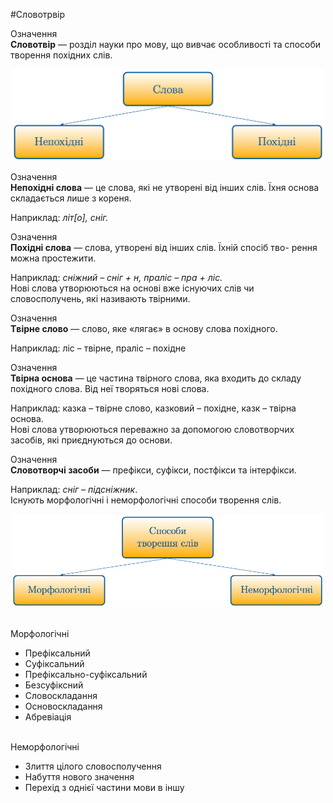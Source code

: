 #Словотрвір

<div class="eoz-wrap">
<span class="eoz">Означення</span>
<div class="eoz-text">
<b>Словотвiр</b> — роздiл науки про мову, що вивчає особливостi та способи творення похiдних слiв.
</div>
</div>

<p align="center"><img width="500"class="image" src="../pics/4/slova.png"/></p>

<div class="eoz-wrap">
<span class="eoz">Означення</span>
<div class="eoz-text">
<b>Непохiднi слова</b> — це слова, якi не утворенi вiд iнших слiв. Їхня основа складається лише з кореня.
</div>
</div>

Наприклад: <i>лiт[о], снiг.</i>
<br>

<div class="eoz-wrap">
<span class="eoz">Означення</span>
<div class="eoz-text">
<b>Похiднi слова</b> — слова, утворенi вiд iнших слiв. Їхнiй спосiб тво- рення можна простежити.
</div>
</div>

Наприклад: <i>снiжний – снiг + н, пралiс – пра + лiс.</i><br>
Новi слова утворюються на основi вже iснуючих слiв чи словосполучень, якi називають твiрними.
<br>

<div class="eoz-wrap">
<span class="eoz">Означення</span>
<div class="eoz-text">
<b>Tвiрне слово</b> — слово, яке «лягає» в основу слова похiдного.
</div>
</div>

Наприклад: лiс – твiрне, пралiс – похiдне

<div class="eoz-wrap">
<span class="eoz">Означення</span>
<div class="eoz-text">
<b>Твiрна основа</b> — це частина твiрного слова, яка входить до складу похiдного слова. Вiд неї творяться новi слова.
</div>
</div>

Наприклад: казка – твiрне слово, казковий – похiдне, казк – твiрна основа.<br>
Новi слова утворюються переважно за допомогою словотворчих засобiв, якi приєднуються до основи.

<div class="eoz-wrap">
<span class="eoz">Означення</span>
<div class="eoz-text">
<b>Словотворчi засоби</b> — префiкси, суфiкси, постфiкси та iнтерфiкси.
</div>
</div>

Наприклад: <i>снiг – пiдснiжник</i>.<br>
Iснують морфологiчнi i неморфологiчнi способи творення слiв.
<br>

<p align="center"><img width="500"class="image" src="../pics/4/sposobi_tvor.png"/></p>

<br>
<span class="p1">Морфологiчнi</span>
<ul>
<li>Префiксальний</li>
<li>Суфiксальний</li>
<li>Префiксально-суфiксальний</li> 
<li>Безсуфiксний</li>
<li>Словоскладання </li>
<li>Основоскладання </li>
<li>Абревiацiя</li>
</ul>

<br>
<span class="p1">Неморфологiчні</span>
<ul>
<li>Злиття цiлого словосполучення</li>
<li>Набуття нового значення</li>
<li>Перехiд з однiєї частини мови в iншу</li>
</ul>




